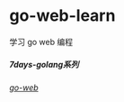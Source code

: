 # go-web-learn
学习 go web 编程

##### 7days-golang系列
###### [go-web](https://github.com/hd2yao/go-web-learn/tree/7days-golang)

